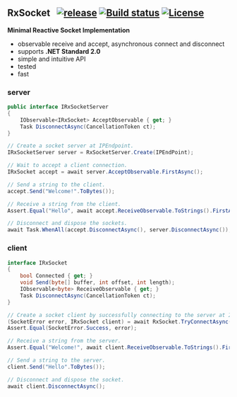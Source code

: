 ## RxSocket&nbsp;&nbsp; [![release](https://img.shields.io/github/release/dshe/RxSocket/all.svg)](https://github.com/dshe/RxSocket/releases) [![Build status](https://ci.appveyor.com/api/projects/status/rfxxbpx2agq8r93n?svg=true)](https://ci.appveyor.com/project/dshe/rxsocket) [![License](https://img.shields.io/badge/license-Apache%202.0-7755BB.svg)](https://opensource.org/licenses/Apache-2.0)

**Minimal Reactive Socket Implementation**
- observable receive and accept, asynchronous connect and disconnect
- supports **.NET Standard 2.0**
- simple and intuitive API
- tested
- fast

### server
```csharp
public interface IRxSocketServer
{
    IObservable<IRxSocket> AcceptObservable { get; }
    Task DisconnectAsync(CancellationToken ct);
}
```
```csharp
// Create a socket server at IPEndpoint.
IRxSocketServer server = RxSocketServer.Create(IPEndPoint);

// Wait to accept a client connection.
IRxSocket accept = await server.AcceptObservable.FirstAsync();

// Send a string to the client.
accept.Send("Welcome!".ToBytes());

// Receive a string from the client.
Assert.Equal("Hello", await accept.ReceiveObservable.ToStrings().FirstAsync());

// Disconnect and dispose the sockets.
await Task.WhenAll(accept.DisconnectAsync(), server.DisconnectAsync());

```

### client
```csharp
interface IRxSocket
{
    bool Connected { get; }
    void Send(byte[] buffer, int offset, int length);
    IObservable<byte> ReceiveObservable { get; }
    Task DisconnectAsync(CancellationToken ct);
}
```
```csharp
// Create a socket client by successfully connecting to the server at IPEndPoint.
(SocketError error, IRxSocket client) = await RxSocket.TryConnectAsync(IPEndPoint);
Assert.Equal(SocketError.Success, error);

// Receive a string from the server.
Assert.Equal("Welcome!", await client.ReceiveObservable.ToStrings().FirstAsync());

// Send a string to the server.
client.Send("Hello".ToBytes());

// Disconnect and dispose the socket.
await client.DisconnectAsync();
```
